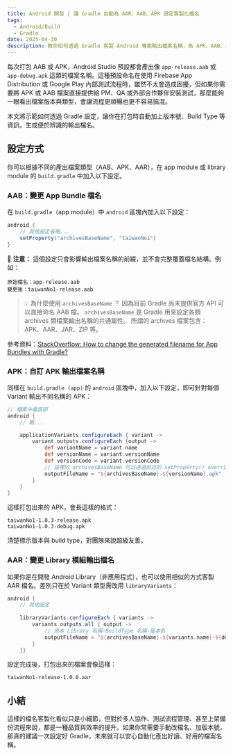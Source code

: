 ```yaml
---
title: Android 開發 | 讓 Gradle 自動為 AAR、AAB、APK 設定客製化檔名
tags:
  - Android/Build
  - Gradle
date: 2025-04-30
description: 教你如何透過 Gradle 客製 Android 專案輸出檔案名稱，為 APK、AAB、AAR 自動加上版本號與 Build Type，提升測試流程與團隊協作效率。
---
```


每次打包 AAB 或 APK，Android Studio 預設都會產出像 `app-release.aab` 或 `app-debug.apk` 這類的檔案名稱。這種預設命名在使用 Firebase App Distribution 或 Google Play 內部測試流程時，雖然不太會造成困擾，但如果你需要將 APK 或 AAB 檔案直接提供給 PM、QA 或外部合作夥伴安裝測試，那麼能夠一眼看出檔案版本與類型，會讓流程更順暢也更不容易搞混。

本文將示範如何透過 Gradle 設定，讓你在打包時自動加上版本號、Build Type 等資訊，生成便於辨識的輸出檔名。

## 設定方式

你可以根據不同的產出檔案類型（AAB、APK、AAR），在 app module 或 library module 的 `build.gradle` 中加入以下設定。

### AAB：變更 App Bundle 檔名

在 `build.gradle`（app module）中 `android` 區塊內加入以下設定：

```groovy
android {
	// 其他設定省略...
	setProperty("archivesBaseName", "taiwanNo1")
}
```

🚨 **注意：** 這個設定只會影響輸出檔案名稱的前綴，並不會完整覆蓋檔名結構。例如：

```
原始檔名：app-release.aab
變更後：taiwanNo1-release.aab
```

> 💡  為什麼使用 `archivesBaseName` ？
> 因為目前 Gradle 尚未提供官方 API 可以直接命名 AAB 檔。
> `archivesBaseName` 是 Gradle 用來設定各類 archives 類檔案輸出名稱的共通屬性。
> 所謂的 archives 檔案包含： APK、AAR、JAR、ZIP 等。

參考資料：[StackOverflow: How to change the generated filename for App Bundles with Gradle?](https://stackoverflow.com/a/59221190/9982091)

### APK：自訂 APK 輸出檔案名稱

同樣在 `build.gradle (app)` 的 `android` 區塊中，加入以下設定，即可針對每個 Variant 輸出不同名稱的 APK：

```groovy
// 檔案中最底部
android {
    // 略...

    applicationVariants.configureEach { variant ->
        variant.outputs.configureEach {output ->
            def variantName = variant.name
            def versionName = variant.versionName
            def versionCode = variant.versionCode
		    // 這裡的 archivesBaseName 可以透過前述的 setProperty() override
            outputFileName = "${archivesBaseName}-${versionName}.apk"
        }
    }
}
```

這樣打包出來的 APK，會長這樣的格式：

```
taiwanNo1-1.0.3-release.apk
taiwanNo1-1.0.3-debug.apk
```

清楚標示版本與 build type，對團隊來說超級友善。

### AAR：變更 Library 模組輸出檔名

如果你是在開發 Android Library（非應用程式），也可以使用相似的方式客製 AAR 檔名。差別只在於 Variant 類型需改用 `libraryVariants`：

```groovy
android {  
    // 其他設定
  
    libraryVariants.configureEach { variants ->  
        variants.outputs.all { output ->  
	        // 原本 Library 名稱-BuildType 名稱-版本名
            outputFileName = "${archivesBaseName}-${variants.name}-${defaultConfig.versionName}.aar"  
        }  
    }}
```

設定完成後，打包出來的檔案會像這樣：

```
taiwanNo1-release-1.0.0.aar
```

## 小結

這樣的檔名客製化看似只是小細節，但對於多人協作、測試流程管理、甚至上架備份流程來說，都是一種品質與效率的提升。如果你常需要手動改檔名、加版本號，那真的建議一次設定好 Gradle，未來就可以安心自動化產出好讀、好用的檔案名稱。
